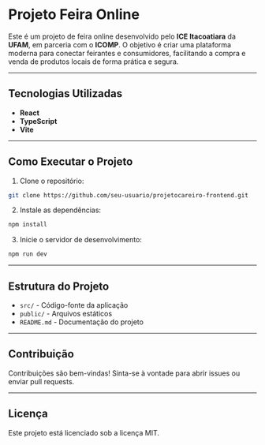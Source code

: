 # Projeto Feira Online

Este é um projeto de feira online desenvolvido pelo **ICE Itacoatiara** da **UFAM**, em parceria com o **ICOMP**. O objetivo é criar uma plataforma moderna para conectar feirantes e consumidores, facilitando a compra e venda de produtos locais de forma prática e segura.

---

## Tecnologias Utilizadas

- **React**
- **TypeScript**
- **Vite**

---

## Como Executar o Projeto

1. Clone o repositório:
  ```bash
  git clone https://github.com/seu-usuario/projetocareiro-frontend.git
  ```
2. Instale as dependências:
  ```bash
  npm install
  ```
3. Inicie o servidor de desenvolvimento:
  ```bash
  npm run dev
  ```

---

## Estrutura do Projeto

- `src/` - Código-fonte da aplicação
- `public/` - Arquivos estáticos
- `README.md` - Documentação do projeto

---

## Contribuição

Contribuições são bem-vindas! Sinta-se à vontade para abrir issues ou enviar pull requests.

---

## Licença

Este projeto está licenciado sob a licença MIT.
